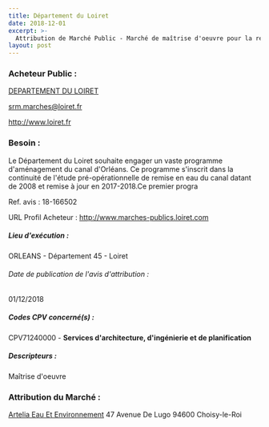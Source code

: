 ```yaml
---
title: Département du Loiret
date: 2018-12-01
excerpt: >-
  Attribution de Marché Public - Marché de maîtrise d'oeuvre pour la restauration du canal d'Orléans - Programme 2018-2021
layout: post
---
```


### Acheteur Public : 
<a href="/acheteur-33/siren-224500017"> DEPARTEMENT DU LOIRET</a><br/>



srm.marches@loiret.fr


http://www.loiret.fr
### Besoin :

Le Département du Loiret souhaite engager un vaste programme d'aménagement du canal d'Orléans. Ce programme s'inscrit dans la continuité de l'étude pré-opérationnelle de remise en eau du canal datant de 2008 et remise à jour en 2017-2018.Ce premier progra

Ref. avis : 18-166502

URL Profil Acheteur : http://www.marches-publics.loiret.com

##### Lieu d'exécution :

ORLEANS - Département 45 - Loiret

###### Date de publication de l'avis d'attribution : 
01/12/2018

##### Codes CPV concerné(s) :
CPV71240000 - **Services d'architecture, d'ingénierie et de planification** <br/>

##### Descripteurs :
Maîtrise d'oeuvre <br/>

### Attribution du Marché :
<a href="/entreprise-269/siren-802044776"> Artelia Eau Et Environnement</a>    47 Avenue De Lugo 94600 Choisy-le-Roi <br/>
